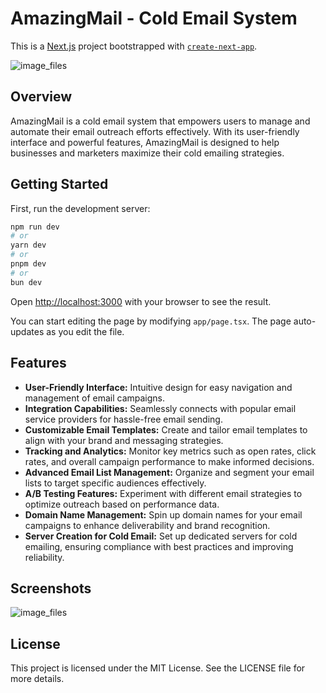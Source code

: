 
# AmazingMail - Cold Email System

This is a [Next.js](https://nextjs.org) project bootstrapped with [`create-next-app`](https://nextjs.org/docs/app/api-reference/cli/create-next-app).

![image_files](./image_files/amazingmail.webp)

## Overview
AmazingMail is a cold email system that empowers users to manage and automate their email outreach efforts effectively. With its user-friendly interface and powerful features, AmazingMail is designed to help businesses and marketers maximize their cold emailing strategies.

## Getting Started

First, run the development server:

```bash
npm run dev
# or
yarn dev
# or
pnpm dev
# or
bun dev
```

Open [http://localhost:3000](http://localhost:3000) with your browser to see the result.

You can start editing the page by modifying `app/page.tsx`. The page auto-updates as you edit the file.

## Features

- **User-Friendly Interface:** Intuitive design for easy navigation and management of email campaigns.
- **Integration Capabilities:** Seamlessly connects with popular email service providers for hassle-free email sending.
- **Customizable Email Templates:** Create and tailor email templates to align with your brand and messaging strategies.
- **Tracking and Analytics:** Monitor key metrics such as open rates, click rates, and overall campaign performance to make informed decisions.
- **Advanced Email List Management:** Organize and segment your email lists to target specific audiences effectively.
- **A/B Testing Features:** Experiment with different email strategies to optimize outreach based on performance data.
- **Domain Name Management:** Spin up domain names for your email campaigns to enhance deliverability and brand recognition.
- **Server Creation for Cold Email:** Set up dedicated servers for cold emailing, ensuring compliance with best practices and improving reliability.

## Screenshots

![image_files](./image_files/appscreen.png)

## License

This project is licensed under the MIT License. See the LICENSE file for more details.
